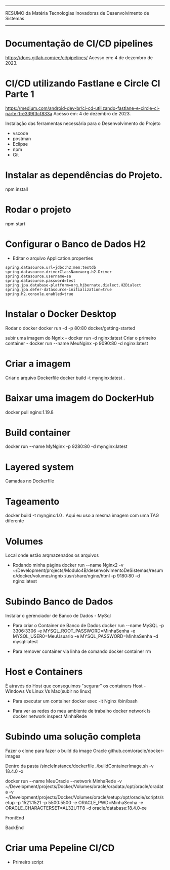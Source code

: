 ***********************************************************************

RESUMO da Matéria Tecnologias Inovadoras de Desenvolvimento de Sistemas

***********************************************************************

# Documentação de CI/CD pipelines
https://docs.gitlab.com/ee/ci/pipelines/
Acesso em: 4 de dezembro de 2023.


# CI/CD utilizando Fastlane e Circle CI Parte 1
https://medium.com/android-dev-br/ci-cd-utilizando-fastlane-e-circle-ci-parte-1-e339f3cf833a
Acesso em: 4 de dezembro de 2023.

Instalação das ferramentas necessária para o Desenvolvimento do Projeto

- vscode
- postman
- Eclipse
- npm
- Git

# Instalar as dependências do Projeto.
npm install

# Rodar o projeto
npm start

# Configurar o Banco de Dados H2 
- Editar o arquivo Application.properties

``` 
spring.datasource.url=jdbc:h2:mem:testdb
spring.datasource.driverClassName=org.h2.Driver
spring.datasource.username=sa
spring.datasource.password=test
spring.jpa.database-platform=org.hibernate.dialect.H2Dialect
spring.jpa.defer-datasource-initialization=true
spring.h2.console.enabled=true
```


# Instalar o Docker Desktop
Rodar o docker
docker run -d -p 80:80 docker/getting-started

subir uma imagem do Ngnix -  docker run -d nginx:latest
Criar o primeiro container - docker run --name MeuNginx -p 9090:80 -d nginx:latest

# Criar a imagem 
Criar o arquivo Dockerfile
docker build  -t mynginx:latest .

# Baixar uma imagem do DockerHub
docker pull nginx:1.19.8

# Build container
 docker run --name MyNginx -p 9280:80 -d mynginx:latest

# Layered system
Camadas no Dockerfile

# Tageamento
docker build -t mynginx:1.0 .
Aqui eu uso a mesma imagem com uma TAG diferente

# Volumes
Local onde estão arqmazenados os arquivos

* Rodando minha página
docker run --name Nginx2 -v ~/Development/projects/Modulo4B/desenvolvimentoDeSistemas/resumo/docker/volumes/ngnix:/usr/share/nginx/html -p 9180:80 -d nginx:latest

# Subindo Banco de Dados
Instalar o gerenciador de Banco de Dados - MySql

* Para criar o Container de Banco de Dados
docker run --name MySQL -p 3306:3306 -e MYSQL_ROOT_PASSWORD=MinhaSenha -e MYSQL_USER0=MeuUsuario -e MYSQL_PASSWORD=MinhaSenha -d mysql:latest

* Para remover container via linha de comando
    docker container rm <nome-do-container>

# Host e Containers
É através do Host que conseguimos "segurar" os containers
Host - Windows Vs Linux Vs Mac(subir no linux)

* Para executar um container
docker exec -it Nginx /bin/bash

* Para ver as redes do meu ambiente de trabalho
docker network ls
docker network inspect MinhaRede

# Subindo uma solução completa
Fazer o clone para fazer o build da image Oracle
    github.com/oracle/docker-images

Dentro da pasta /sincleInstance/dockerfile
    ./buildContainerImage.sh -v 18.4.0 -x

docker run --name MeuOracle --network MinhaRede -v ~/Development/projects/Docker/Volumes/oracle/oradata:/opt/oracle/oradata -v ~/Development/projects/Docker/Volumes/oracle/setup:/opt/oracle/scripts/setup -p 1521:1521 -p 5500:5500 -e ORACLE_PWD=MinhaSenha -e ORACLE_CHARACTERSET=AL32UTF8 -d oracle/database:18.4.0-xe


FrontEnd 

BackEnd

# Criar uma Pepeline CI/CD
* Primeiro script




